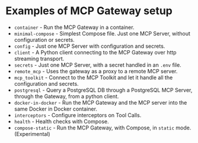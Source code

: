 # Examples of MCP Gateway setup

- `container` - Run the MCP Gateway in a container.
- `minimal-compose` - Simplest Compose file. Just one MCP Server, without configuration or secrets.
- `config` - Just one MCP Server with configuration and secrets.
- `client` - A Python client connecting to the MCP Gateway over http streaming transport.
- `secrets` - Just one MCP Server, with a secret handled in an `.env` file.
- `remote_mcp` - Uses the gateway as a proxy to a remote MCP server.
- `mcp_toolkit` - Connect to the MCP Toolkit and let it handle all the configuration and secrets.
- `postgresql` - Query a PostgreSQL DB through a PostgreSQL MCP Server, through the Gateway, from a python client.
- `docker-in-docker` - Run the MCP Gateway and the MCP server into the same Docker in Docker container.
- `interceptors` - Configure interceptors on Tool Calls.
- `health` - Health checks with Compose.
- `compose-static` - Run the MCP Gateway, with Compose, in `static` mode. (Experimental)
